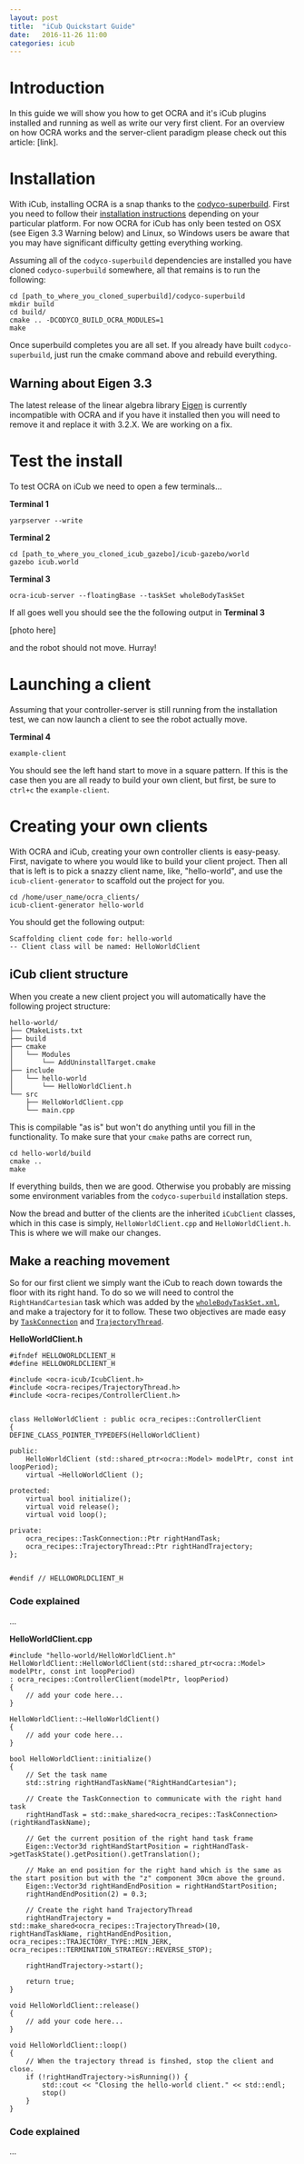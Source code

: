 ```yaml
---
layout: post
title:  "iCub Quickstart Guide"
date:   2016-11-26 11:00
categories: icub
---
```


# Introduction
In this guide we will show you how to get OCRA and it's iCub plugins installed and running as well as write our very first client. For an overview on how OCRA works and the server-client paradigm please check out this article: [link].

# Installation
With iCub, installing OCRA is a snap thanks to the [codyco-superbuild](https://github.com/robotology/codyco-superbuild). First you need to follow their [installation instructions](https://github.com/robotology/codyco-superbuild#installation) depending on your particular platform. For now OCRA for iCub has only been tested on OSX (see Eigen 3.3 Warning below) and Linux, so Windows users be aware that you may have significant difficulty getting everything working.

Assuming all of the `codyco-superbuild` dependencies are installed you have cloned `codyco-superbuild` somewhere, all that remains is to run the following:

```
cd [path_to_where_you_cloned_superbuild]/codyco-superbuild
mkdir build
cd build/
cmake .. -DCODYCO_BUILD_OCRA_MODULES=1
make
```

Once superbuild completes you are all set. If you already have built `codyco-superbuild`, just run the cmake command above and rebuild everything.

## Warning about Eigen 3.3 
The latest release of the linear algebra library [Eigen](http://eigen.tuxfamily.org/index.php?title=Main_Page) is currently incompatible with OCRA and if you have it installed then you will need to remove it and replace it with 3.2.X. We are working on a fix.

# Test the install
To test OCRA on iCub we need to open a few terminals...

**Terminal 1**
```
yarpserver --write
```

**Terminal 2**
```
cd [path_to_where_you_cloned_icub_gazebo]/icub-gazebo/world
gazebo icub.world
```

**Terminal 3**
```
ocra-icub-server --floatingBase --taskSet wholeBodyTaskSet
```

If all goes well you should see the the following output in **Terminal 3**

[photo here]

and the robot should not move. Hurray!


# Launching a client
Assuming that your controller-server is still running from the installation test, we can now launch a client to see the robot actually move. 

**Terminal 4**
```
example-client
```

You should see the left hand start to move in a square pattern. If this is the case then you are all ready to build your own client, but first, be sure to `ctrl+c` the `example-client`. 

# Creating your own clients
With OCRA and iCub, creating your own controller clients is easy-peasy. First, navigate to where you would like to build your client project. Then all that is left is to pick a snazzy client name, like, "hello-world", and use the `icub-client-generator` to scaffold out the project for you.

```
cd /home/user_name/ocra_clients/
icub-client-generator hello-world
```

You should get the following output:
```
Scaffolding client code for: hello-world
-- Client class will be named: HelloWorldClient
```

## iCub client structure

When you create a new client project you will automatically have the following project structure:

```
hello-world/
├── CMakeLists.txt
├── build
├── cmake
│   └── Modules
│       └── AddUninstallTarget.cmake
├── include
│   └── hello-world
│       └── HelloWorldClient.h
└── src
    ├── HelloWorldClient.cpp
    └── main.cpp
```

This is compilable "as is" but won't do anything until you fill in the functionality. To make sure that your `cmake` paths are correct run,
```
cd hello-world/build
cmake ..
make 
```
If everything builds, then we are good. Otherwise you probably are missing some environment variables from the `codyco-superbuild` installation steps. 

Now the bread and butter of the clients are the inherited `iCubClient` classes, which in this case is simply, `HelloWorldClient.cpp` and `HelloWorldClient.h`. This is where we will make our changes. 

## Make a reaching movement
So for our first client we simply want the iCub to reach down towards the floor with its right hand. To do so we will need to control the `RightHandCartesian` task which was added by the [`wholeBodyTaskSet.xml`](https://github.com/ocra-recipes/ocra-wbi-plugins/blob/master/ocra-icub-server/app/robots/icubGazeboSim/taskSets/wholeBodyTaskSet.xml), and make a trajectory for it to follow. These two objectives are made easy by [`TaskConnection`](https://github.com/ocra-recipes/ocra-recipes/blob/master/ocra-recipes/include/ocra-recipes/TaskConnection.h) and [`TrajectoryThread`](https://github.com/ocra-recipes/ocra-recipes/blob/master/ocra-recipes/include/ocra-recipes/TrajectoryThread.h).

**HelloWorldClient.h**
```
#ifndef HELLOWORLDCLIENT_H
#define HELLOWORLDCLIENT_H

#include <ocra-icub/IcubClient.h>
#include <ocra-recipes/TrajectoryThread.h>
#include <ocra-recipes/ControllerClient.h>


class HelloWorldClient : public ocra_recipes::ControllerClient
{
DEFINE_CLASS_POINTER_TYPEDEFS(HelloWorldClient)

public:
    HelloWorldClient (std::shared_ptr<ocra::Model> modelPtr, const int loopPeriod);
    virtual ~HelloWorldClient ();

protected:
    virtual bool initialize();
    virtual void release();
    virtual void loop();

private:
    ocra_recipes::TaskConnection::Ptr rightHandTask;
    ocra_recipes::TrajectoryThread::Ptr rightHandTrajectory;
};


#endif // HELLOWORLDCLIENT_H
```

### Code explained
...

**HelloWorldClient.cpp**
```
#include "hello-world/HelloWorldClient.h"
HelloWorldClient::HelloWorldClient(std::shared_ptr<ocra::Model> modelPtr, const int loopPeriod)
: ocra_recipes::ControllerClient(modelPtr, loopPeriod)
{
    // add your code here...
}

HelloWorldClient::~HelloWorldClient()
{
    // add your code here...
}

bool HelloWorldClient::initialize()
{
    // Set the task name
    std::string rightHandTaskName("RightHandCartesian");

    // Create the TaskConnection to communicate with the right hand task
    rightHandTask = std::make_shared<ocra_recipes::TaskConnection>(rightHandTaskName);

    // Get the current position of the right hand task frame
    Eigen::Vector3d rightHandStartPosition = rightHandTask->getTaskState().getPosition().getTranslation();

    // Make an end position for the right hand which is the same as the start position but with the "z" component 30cm above the ground.
    Eigen::Vector3d rightHandEndPosition = rightHandStartPosition;
    rightHandEndPosition(2) = 0.3;

    // Create the right hand TrajectoryThread
    rightHandTrajectory = std::make_shared<ocra_recipes::TrajectoryThread>(10, rightHandTaskName, rightHandEndPosition, ocra_recipes::TRAJECTORY_TYPE::MIN_JERK, ocra_recipes::TERMINATION_STRATEGY::REVERSE_STOP);

    rightHandTrajectory->start();

    return true;
}

void HelloWorldClient::release()
{
    // add your code here...
}

void HelloWorldClient::loop()
{
    // When the trajectory thread is finshed, stop the client and close.
    if (!rightHandTrajectory->isRunning()) {
        std::cout << "Closing the hello-world client." << std::endl;
        stop()
    }
}

```

### Code explained

...
